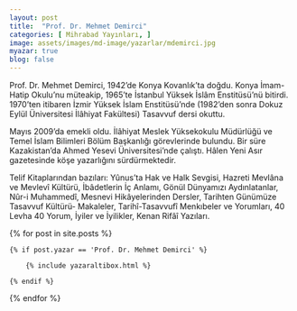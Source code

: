 ```yaml
---
layout: post
title:  "Prof. Dr. Mehmet Demirci"
categories: [ Mihrabad Yayınları, ]
image: assets/images/md-image/yazarlar/mdemirci.jpg
myazar: true
blog: false
---
```


Prof. Dr. Mehmet Demirci, 1942’de Konya Kovanlık’ta doğdu. Konya İmam-Hatip Okulu’nu müteakip, 1965’te İstanbul Yüksek İslâm Enstitüsü’nü bitirdi. 1970’ten itibaren İzmir Yüksek İslam Enstitüsü’nde (1982’den sonra Dokuz Eylül Üniversitesi İlâhiyat Fakültesi) Tasavvuf dersi okuttu.

Mayıs 2009’da emekli oldu. İlâhiyat Meslek Yüksekoku­lu Müdürlüğü ve Temel İslam Bilimleri Bölüm Başkanlığı görevlerinde bulundu. Bir süre Kazakistan’da Ahmed Yesevi Üniversitesi’nde çalıştı. Hâlen Yeni Asır gazetesinde köşe yazarlığını sürdürmektedir.

Telif Kitaplarından bazıları: Yûnus’ta Hak ve Halk Sevgisi, Hazreti Mevlâna ve Mevlevî Kültürü, İbâdetlerin İç Anlamı, Gönül Dünyamızı Aydınlatanlar, Nûr-i Muhammedî, Mesnevi Hikâyelerinden Dersler, Tarihten Günümüze Tasavvuf Kültürü- Makaleler, Tarihî-Tasavvufî Menkıbeler ve Yorumları, 40 Levha 40 Yorum, İyiler ve İyilikler, Kenan Rifâî Yazıları.

<div class="row">

{% for post in site.posts %}

    {% if post.yazar == 'Prof. Dr. Mehmet Demirci' %}

        {% include yazaraltibox.html %}

    {% endif %}

{% endfor %}
</div>